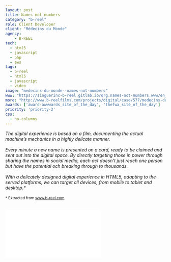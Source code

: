 ```yaml
---
layout: post
title: Names not numbers
category: "b-reel"
role: Client Developer
client: "Médecins du Monde"
agency:
    - B-REEL
tech:
  - html5
  - javascript
  - php
  - aws
tags:
  - b-reel
  - html5
  - javascript
  - video
image: "medecins-du-monde--names-not-numbers"
www: "https://singuerinc-b-reel.gitlab.io/org.names-not-numbers.www/en_int/"
more: "http://www.b-reelfilms.com/projects/digital/case/577/medecins-du-monde/"
awards: ['award-awwwards_site_of_the_day', 'thefwa_site_of_the_day']
priority: 'priority-2'
css:
  - no-columns
---
```


_The digital experience is based on a film, documenting the actual machine’s mechanics in a highly delicate manner._
<br/><br/>
_Every minute a new name is presented on a card, ready to be claimed and sent out into the digital space. By directly targeting those in power through sharing the names in social media, each act doesn’t just reach one person but have the potential och breaking through to thousands._
<br/><br/>
_With a delicately designed digital experience in HTML5, adapting to the served platforms, we can target all devices, from mobile to tablet and desktop.\*_
<br/><br/>
<small>* Extracted from <a href="http://www.b-reelfilms.com/projects/digital/case/577/medecins-du-monde/" target="\_blank">www.b-reel.com</a></small>
<br/><br/>
<div class="video-wrapper">
<iframe src="//player.vimeo.com/video/89640595?title=0&amp;byline=0&amp;portrait=0" frameborder="0" webkitallowfullscreen mozallowfullscreen allowfullscreen></iframe>
</div>
